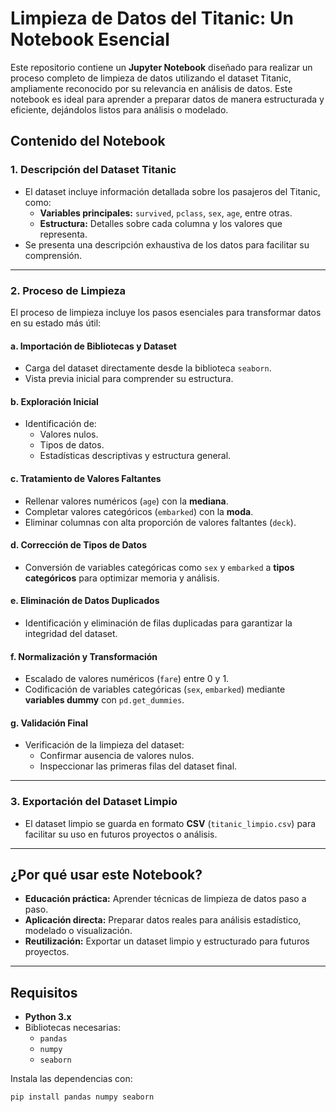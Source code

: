 # Limpieza de Datos del Titanic: Un Notebook Esencial

Este repositorio contiene un **Jupyter Notebook** diseñado para realizar un proceso completo de limpieza de datos utilizando el dataset Titanic, ampliamente reconocido por su relevancia en análisis de datos. Este notebook es ideal para aprender a preparar datos de manera estructurada y eficiente, dejándolos listos para análisis o modelado.

## Contenido del Notebook

### **1. Descripción del Dataset Titanic**
- El dataset incluye información detallada sobre los pasajeros del Titanic, como:
  - **Variables principales:** `survived`, `pclass`, `sex`, `age`, entre otras.
  - **Estructura:** Detalles sobre cada columna y los valores que representa.
- Se presenta una descripción exhaustiva de los datos para facilitar su comprensión.

---

### **2. Proceso de Limpieza**
El proceso de limpieza incluye los pasos esenciales para transformar datos en su estado más útil:

#### **a. Importación de Bibliotecas y Dataset**
- Carga del dataset directamente desde la biblioteca `seaborn`.
- Vista previa inicial para comprender su estructura.

#### **b. Exploración Inicial**
- Identificación de:
  - Valores nulos.
  - Tipos de datos.
  - Estadísticas descriptivas y estructura general.

#### **c. Tratamiento de Valores Faltantes**
- Rellenar valores numéricos (`age`) con la **mediana**.
- Completar valores categóricos (`embarked`) con la **moda**.
- Eliminar columnas con alta proporción de valores faltantes (`deck`).

#### **d. Corrección de Tipos de Datos**
- Conversión de variables categóricas como `sex` y `embarked` a **tipos categóricos** para optimizar memoria y análisis.

#### **e. Eliminación de Datos Duplicados**
- Identificación y eliminación de filas duplicadas para garantizar la integridad del dataset.

#### **f. Normalización y Transformación**
- Escalado de valores numéricos (`fare`) entre 0 y 1.
- Codificación de variables categóricas (`sex`, `embarked`) mediante **variables dummy** con `pd.get_dummies`.

#### **g. Validación Final**
- Verificación de la limpieza del dataset:
  - Confirmar ausencia de valores nulos.
  - Inspeccionar las primeras filas del dataset final.

---

### **3. Exportación del Dataset Limpio**
- El dataset limpio se guarda en formato **CSV** (`titanic_limpio.csv`) para facilitar su uso en futuros proyectos o análisis.

---

## ¿Por qué usar este Notebook?
- **Educación práctica:** Aprender técnicas de limpieza de datos paso a paso.
- **Aplicación directa:** Preparar datos reales para análisis estadístico, modelado o visualización.
- **Reutilización:** Exportar un dataset limpio y estructurado para futuros proyectos.

---

## Requisitos
- **Python 3.x**
- Bibliotecas necesarias:
  - `pandas`
  - `numpy`
  - `seaborn`

Instala las dependencias con:
```bash
pip install pandas numpy seaborn
